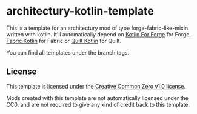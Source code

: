 # architectury-kotlin-template
This is a template for an architectury mod of type forge-fabric-like-mixin written with kotlin.
It'll automatically depend on
[Kotlin For Forge](https://github.com/thedarkcolour/KotlinForForge) for Forge,
[Fabric Kotlin](https://github.com/FabricMC/fabric-language-kotlin) for Fabric
or [Quilt Kotlin](https://github.com/QuiltMC/quilt-kotlin-libraries) for Quilt.

You can find all templates under the branch tags.

## License
This template is licensed under the [Creative Common Zero v1.0 license](LICENSE).

Mods created with this template are not automatically licensed under the CC0, and are not required to give any kind of credit back to this template.
